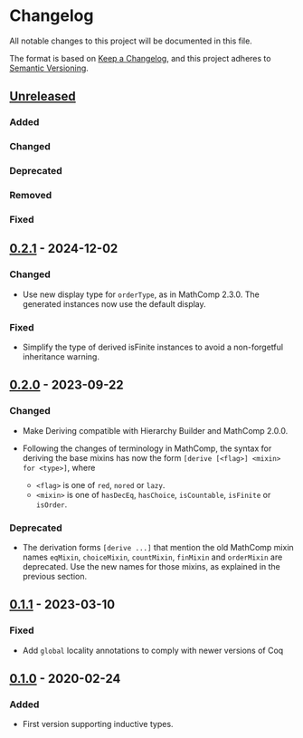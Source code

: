 # Changelog
All notable changes to this project will be documented in this file.

The format is based on [Keep a Changelog](https://keepachangelog.com/en/1.0.0/),
and this project adheres to [Semantic Versioning](https://semver.org/spec/v2.0.0.html).

## [Unreleased]

### Added

### Changed

### Deprecated

### Removed

### Fixed

## [0.2.1] - 2024-12-02

### Changed

- Use new display type for `orderType`, as in MathComp 2.3.0.  The generated
  instances now use the default display.

### Fixed

- Simplify the type of derived isFinite instances to avoid a non-forgetful
  inheritance warning.

## [0.2.0] - 2023-09-22

### Changed
- Make Deriving compatible with Hierarchy Builder and MathComp 2.0.0.

- Following the changes of terminology in MathComp, the syntax for deriving the
  base mixins has now the form `[derive [<flag>] <mixin> for <type>]`, where
  + `<flag>` is one of `red`, `nored` or `lazy`.
  + `<mixin>` is one of `hasDecEq`, `hasChoice`, `isCountable`, `isFinite` or
    `isOrder`.

### Deprecated

- The derivation forms `[derive ...]` that mention the old MathComp mixin names
  `eqMixin`, `choiceMixin`, `countMixin`, `finMixin` and `orderMixin` are
  deprecated.  Use the new names for those mixins, as explained in the previous
  section.

## [0.1.1] - 2023-03-10
### Fixed
- Add `global` locality annotations to comply with newer versions of Coq

## [0.1.0] - 2020-02-24
### Added
- First version supporting inductive types.

[Unreleased]: https://github.com/arthuraa/deriving/compare/v0.2.1...HEAD
[0.2.1]: https://github.com/arthuraa/deriving/releases/tag/v0.2.1
[0.2.0]: https://github.com/arthuraa/deriving/releases/tag/v0.2.0
[0.1.1]: https://github.com/arthuraa/deriving/releases/tag/v0.1.1
[0.1.0]: https://github.com/arthuraa/deriving/releases/tag/v0.1.0

